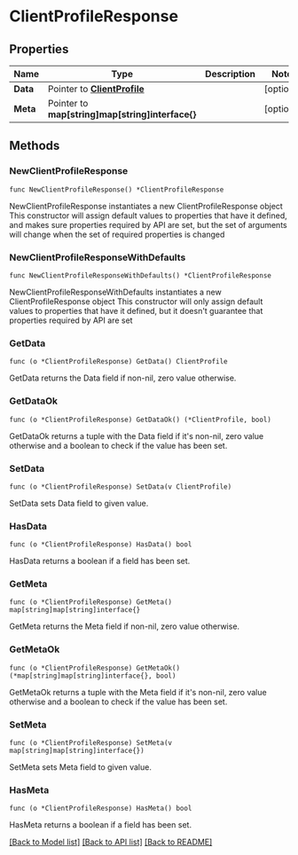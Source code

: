 # ClientProfileResponse

## Properties

Name | Type | Description | Notes
------------ | ------------- | ------------- | -------------
**Data** | Pointer to [**ClientProfile**](ClientProfile.md) |  | [optional] 
**Meta** | Pointer to **map[string]map[string]interface{}** |  | [optional] 

## Methods

### NewClientProfileResponse

`func NewClientProfileResponse() *ClientProfileResponse`

NewClientProfileResponse instantiates a new ClientProfileResponse object
This constructor will assign default values to properties that have it defined,
and makes sure properties required by API are set, but the set of arguments
will change when the set of required properties is changed

### NewClientProfileResponseWithDefaults

`func NewClientProfileResponseWithDefaults() *ClientProfileResponse`

NewClientProfileResponseWithDefaults instantiates a new ClientProfileResponse object
This constructor will only assign default values to properties that have it defined,
but it doesn't guarantee that properties required by API are set

### GetData

`func (o *ClientProfileResponse) GetData() ClientProfile`

GetData returns the Data field if non-nil, zero value otherwise.

### GetDataOk

`func (o *ClientProfileResponse) GetDataOk() (*ClientProfile, bool)`

GetDataOk returns a tuple with the Data field if it's non-nil, zero value otherwise
and a boolean to check if the value has been set.

### SetData

`func (o *ClientProfileResponse) SetData(v ClientProfile)`

SetData sets Data field to given value.

### HasData

`func (o *ClientProfileResponse) HasData() bool`

HasData returns a boolean if a field has been set.

### GetMeta

`func (o *ClientProfileResponse) GetMeta() map[string]map[string]interface{}`

GetMeta returns the Meta field if non-nil, zero value otherwise.

### GetMetaOk

`func (o *ClientProfileResponse) GetMetaOk() (*map[string]map[string]interface{}, bool)`

GetMetaOk returns a tuple with the Meta field if it's non-nil, zero value otherwise
and a boolean to check if the value has been set.

### SetMeta

`func (o *ClientProfileResponse) SetMeta(v map[string]map[string]interface{})`

SetMeta sets Meta field to given value.

### HasMeta

`func (o *ClientProfileResponse) HasMeta() bool`

HasMeta returns a boolean if a field has been set.


[[Back to Model list]](../README.md#documentation-for-models) [[Back to API list]](../README.md#documentation-for-api-endpoints) [[Back to README]](../README.md)


